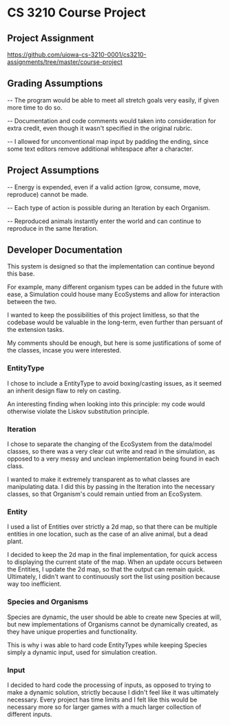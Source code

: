 # CS 3210 Course Project

## Project Assignment
https://github.com/uiowa-cs-3210-0001/cs3210-assignments/tree/master/course-project

## Grading Assumptions

-- The program would be able to meet all stretch goals very easily, if given more time to do so.

-- Documentation and code comments would taken into consideration for extra credit, even though it wasn't specified in the original rubric.

-- I allowed for unconventional map input by padding the ending, since some text editors remove additional whitespace after a character.

## Project Assumptions

-- Energy is expended, even if a valid action (grow, consume, move, reproduce) cannot be made.

-- Each type of action is possible during an Iteration by each Organism.

-- Reproduced animals instantly enter the world and can continue to reproduce in the same Iteration.

## Developer Documentation
This system is designed so that the implementation can continue beyond this base.

For example, many different organism types can be added in the future with ease, a Simulation could house many EcoSystems and allow for interaction between the two.

I wanted to keep the possibilities of this project limitless, so that the codebase would be valuable in the long-term, even further than persuant of the extension tasks.

My comments should be enough, but here is some justifications of some of the classes, incase you were interested.

### EntityType
I chose to include a EntityType to avoid boxing/casting issues, as it seemed an inherit design flaw to rely on casting.

An interesting finding when looking into this principle: my code would otherwise violate the Liskov substitution principle.

### Iteration
I chose to separate the changing of the EcoSystem from the data/model classes, so there was a very clear cut write and read in the simulation, as opposed to a very messy and unclean implementation being found in each class.

I wanted to make it extremely transparent as to what classes are manipulating data. I did this by passing in the Iteration into the necessary classes, so that Organism's could remain untied from an EcoSystem.

### Entity
I used a list of Entities over strictly a 2d map, so that there can be multiple entities in one location, such as the case of an alive animal, but a dead plant.

I decided to keep the 2d map in the final implementation, for quick access to displaying the current state of the map. When an update occurs between the Entities, I update the 2d map, so that the output can remain quick. Ultimately, I didn't want to continuously sort the list using position because way too inefficient.

### Species and Organisms
Species are dynamic, the user should be able to create new Species at will, but new implementations of Organisms cannot be dynamically created, as they have unique properties and functionality.

This is why i was able to hard code EntityTypes while keeping Species simply a dynamic input, used for simulation creation.

### Input
I decided to hard code the processing of inputs, as opposed to trying to make a dynamic solution, strictly because I didn't feel like it was ultimately necessary. Every project has time limits and I felt like this would be necessary more so for larger games with a much larger collection of different inputs.